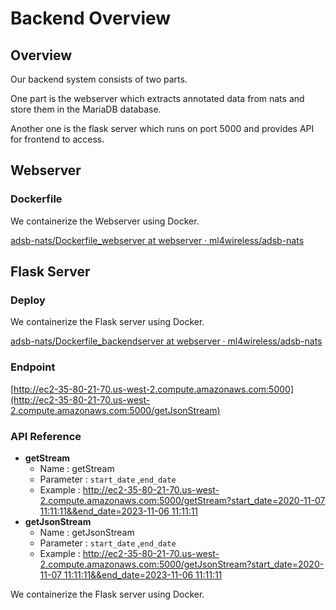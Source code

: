 # Backend Overview

## Overview

Our backend system consists of two parts. 

One part is the webserver which extracts annotated data from nats and store them in the MariaDB database.

Another one is the flask server which runs on port 5000 and provides API for frontend to access.

## Webserver

### Dockerfile

We containerize the Webserver using Docker. 

[adsb-nats/Dockerfile_webserver at webserver · ml4wireless/adsb-nats](https://github.com/ml4wireless/adsb-nats/blob/webserver/webserver/Dockerfile_webserver)

## Flask Server

### Deploy

We containerize the Flask server using Docker. 

[adsb-nats/Dockerfile_backendserver at webserver · ml4wireless/adsb-nats](https://github.com/ml4wireless/adsb-nats/blob/webserver/webserver/backend/Dockerfile_backendserver)

### Endpoint

[http://ec2-35-80-21-70.us-west-2.compute.amazonaws.com:5000](http://ec2-35-80-21-70.us-west-2.compute.amazonaws.com:5000/getJsonStream)

### API Reference

- **getStream**
    - Name : getStream
    - Parameter : `start_date` ,`end_date`
    - Example : [http://ec2-35-80-21-70.us-west-2.compute.amazonaws.com:5000/getStream?start_date=2020-11-07 11:11:11&&end_date=2023-11-06 11:11:11](http://ec2-35-80-21-70.us-west-2.compute.amazonaws.com:5000/getStream?start_date=2020-11-07%2011:11:11&&end_date=2023-11-06%2011:11:11)
- **getJsonStream**
    - Name : getJsonStream
    - Parameter : `start_date` ,`end_date`
    - Example : [http://ec2-35-80-21-70.us-west-2.compute.amazonaws.com:5000/getJsonStream?start_date=2020-11-07 11:11:11&&end_date=2023-11-06 11:11:11](http://ec2-35-80-21-70.us-west-2.compute.amazonaws.com:5000/getStream?start_date=2020-11-07%2011:11:11&&end_date=2023-11-06%2011:11:11)

We containerize the Flask server using Docker.